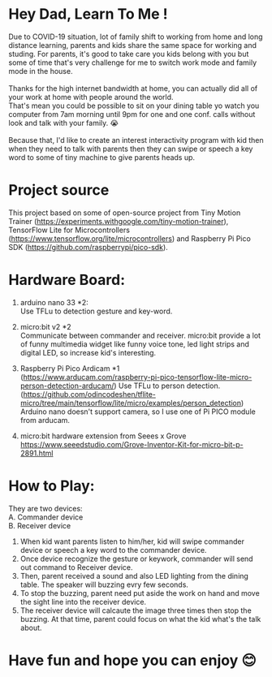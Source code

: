 
# Hey Dad, Learn To Me !

Due to COVID-19 situation, lot of family shift to working from home and long distance learning, parents and kids share the same space for working and studing. 
For parents, it's good to take care you kids belong with you but some of time that's very challenge for me to switch work mode and family mode in the house. <br /><br />
Thanks for the high internet bandwidth at home, you can actually did all of your work at home with people around the world. <br /> 
That's mean you could be possible to sit on your dining table yo watch you computer from 7am morning until 9pm for one and one conf. calls without look and talk with your family. :sob: <br /> <br />
Because that, I'd like to create an interest interactivity program with kid then when they need to talk with parents then they can swipe or speech a key word to some of tiny machine to give parents heads up.<br />

# Project source
This project based on some of open-source project from Tiny Motion Trainer (https://experiments.withgoogle.com/tiny-motion-trainer), TensorFlow Lite for Microcontrollers (https://www.tensorflow.org/lite/microcontrollers) and Raspberry Pi Pico SDK (https://github.com/raspberrypi/pico-sdk).

# Hardware Board:
1. arduino nano 33 *2:<br />
      Use TFLu to detection gesture and key-word.
		 
2. micro:bit v2 *2<br />
      Communicate between commander and receiver. micro:bit provide a lot of funny multimedia widget like funny voice tone, led light strips and digital LED, so increase kid's interesting.
		
3. Raspberry Pi Pico Ardicam *1 <br />
      (https://www.arducam.com/raspberry-pi-pico-tensorflow-lite-micro-person-detection-arducam/)
      Use TFLu to person detection. (https://github.com/odincodeshen/tflite-micro/tree/main/tensorflow/lite/micro/examples/person_detection)
      Arduino nano doesn't support camera, so I use one of Pi PICO module from arducam. <br />

4. micro:bit hardware extension from Seees x Grove <br />
      https://www.seeedstudio.com/Grove-Inventor-Kit-for-micro-bit-p-2891.html

# How to Play:
They are two devices: <br />
A. Commander device <br />
B. Receiver device <br />

1. When kid want parents listen to him/her, kid will swipe commander device or speech a key word to the commander device.
2. Once device recognize the gesture or keywork, commander will send out command to Receiver device.
3. Then, parent received a sound and also LED lighting from the dining table. The speaker will buzzing evry few seconds.
4. To stop the buzzing, parent need put aside the work on hand and move the sight line into the receiver device. <br />
5. The receiver device will calcaute the image three times then stop the buzzing. At that time, parent could focus on what the kid what's the talk about.

# Have fun and hope you can enjoy :blush:

